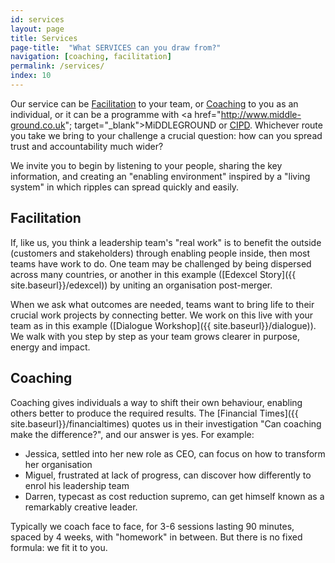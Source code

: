 ```yaml
---
id: services
layout: page
title: Services
page-title:  "What SERVICES can you draw from?"
navigation: [coaching, facilitation]
permalink: /services/
index: 10
---
```


Our service can be [Facilitation](#facilitation) to your team, or [Coaching](#coaching) to you as an individual, or it can be a programme with <a href="http://www.middle-ground.co.uk"; target="_blank">MiDDLEGROUND</a> or <a href="http://www.cipd.co.uk/training/ORDDTC" target="_blank">CIPD</a>. Whichever route you take we bring to your challenge a crucial question: how can you spread trust and accountability much wider? 

We invite you to begin by listening to your people, sharing the key information, and creating an "enabling environment" inspired by a "living system" in which ripples can spread quickly and easily.

<h2 id="facilitation">Facilitation</h2>

If, like us, you think a leadership team's "real work" is to benefit the outside (customers and stakeholders) through enabling people inside, then most teams have work to do. One team may be challenged by being dispersed across many countries, or another in this example ([Edexcel Story]({{ site.baseurl}}/edexcel)) by uniting an organisation post-merger.

When we ask what outcomes are needed, teams want to bring life to their crucial work projects by connecting better. We work on this live with your team as in this example ([Dialogue Workshop]({{ site.baseurl}}/dialogue)). We walk with you step by step as your team grows clearer in purpose, energy and impact.

<h2 id="coaching">Coaching</h2>

Coaching gives individuals a way to shift their own behaviour, enabling others better to produce the required results. The [Financial Times]({{ site.baseurl}}/financialtimes) quotes us in their investigation "Can coaching make the difference?", and our answer is yes. For example:

- Jessica, settled into her new role as CEO, can focus on how to transform her organisation
- Miguel, frustrated at lack of progress, can discover how differently to enrol his leadership team
- Darren, typecast as cost reduction supremo, can get himself known as a remarkably creative leader.

Typically we coach face to face, for 3-6 sessions lasting 90 minutes, spaced by 4 weeks, with "homework" in between. But there is no fixed formula: we fit it to you.







